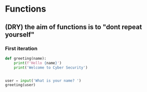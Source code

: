 # Functions
## (DRY) the aim of functions is to "dont repeat yourself"

### First iteration
```python
def greeting(name):
    print(f'Hello {name}')
    print('Welcome to Cyber Security')


user = input('What is your name? ')
greeting(user)
```